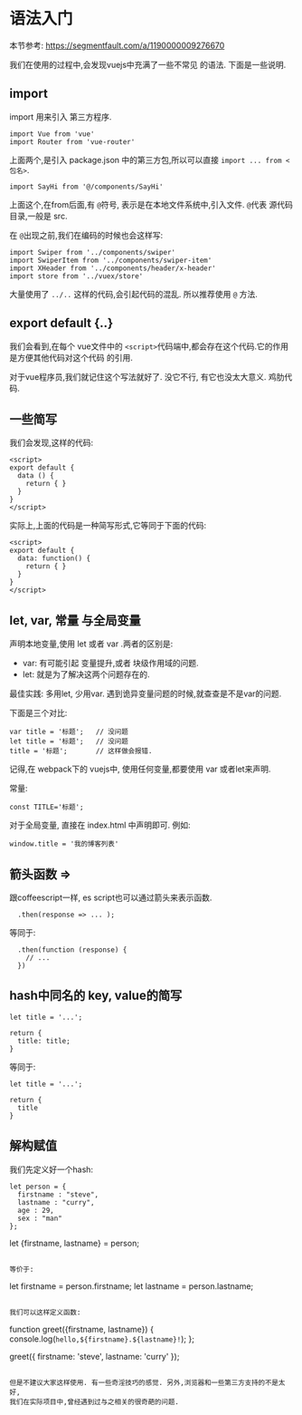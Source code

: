 # 语法入门

本节参考: https://segmentfault.com/a/1190000009276670

我们在使用的过程中,会发现vuejs中充满了一些不常见 的语法. 下面是一些说明.


## import

import 用来引入 第三方程序.

```
import Vue from 'vue'
import Router from 'vue-router'
```

上面两个,是引入 package.json 中的第三方包,所以可以直接 `import ... from <包名>`.

```
import SayHi from '@/components/SayHi'
```

上面这个,在from后面,有 `@`符号, 表示是在本地文件系统中,引入文件. `@`代表 源代码目录,一般是 src.

在 `@`出现之前,我们在编码的时候也会这样写:

```
import Swiper from '../components/swiper'
import SwiperItem from '../components/swiper-item'
import XHeader from '../components/header/x-header'
import store from '../vuex/store'
```

大量使用了 `../..` 这样的代码,会引起代码的混乱. 所以推荐使用 `@` 方法.


## export default {..}

我们会看到,在每个 vue文件中的 `<script>`代码端中,都会存在这个代码.它的作用是方便其他代码对这个代码
的引用.

对于vue程序员,我们就记住这个写法就好了.  没它不行, 有它也没太大意义. 鸡肋代码.

## 一些简写

我们会发现,这样的代码:

```
<script>
export default {
  data () {
    return { }
  }
}
</script>
```

实际上,上面的代码是一种简写形式,它等同于下面的代码:

```
<script>
export default {
  data: function() {
    return { }
  }
}
</script>
```

## let, var, 常量 与全局变量

声明本地变量,使用 let 或者 var .两者的区别是:

- var: 有可能引起 变量提升,或者 块级作用域的问题.
- let: 就是为了解决这两个问题存在的.

最佳实践: 多用let, 少用var. 遇到诡异变量问题的时候,就查查是不是var的问题.

下面是三个对比:

```
var title = '标题';   // 没问题
let title = '标题';   // 没问题
title = '标题';       // 这样做会报错.
```

记得,在 webpack下的 vuejs中, 使用任何变量,都要使用 var 或者let来声明.

常量:

```
const TITLE='标题';
```

对于全局变量, 直接在 index.html 中声明即可. 例如:

```
window.title = '我的博客列表'
```

## 箭头函数 =>

跟coffeescript一样, es script也可以通过箭头来表示函数.

```
  .then(response => ... );
```

等同于:

```
  .then(function (response) {
    // ...
  })
```

## hash中同名的 key, value的简写

```
let title = '...';

return {
  title: title;
}
```

等同于:

```
let title = '...';

return {
  title
}
```

## 解构赋值

我们先定义好一个hash:
```
let person = {
  firstname : "steve",
  lastname : "curry",
  age : 29,
  sex : "man"
};

```
let {firstname, lastname} = person;
```

等价于:
```
let firstname = person.firstname;
let lastname = person.lastname;
```

我们可以这样定义函数:

```
function greet({firstname, lastname}) {
  console.log(`hello,${firstname}.${lastname}!`);
};

greet({
  firstname: 'steve',
  lastname: 'curry'
});
```

但是不建议大家这样使用. 有一些奇淫技巧的感觉. 另外,浏览器和一些第三方支持的不是太好,
我们在实际项目中,曾经遇到过与之相关的很奇葩的问题.

